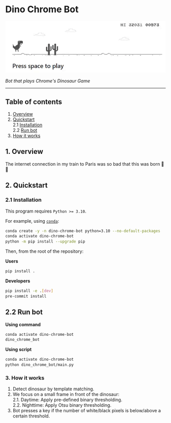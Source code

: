 # Dino Chrome Bot

![gameplay](./assets/gameplay.gif)


*Bot that plays Chrome's Dinosaur Game*
________________________________________________________

## Table of contents
1. [Overview](README.md#1-overview)  
2. [Quickstart](README.md#3-quickstart)  
    2.1 [Installation](README.md#2.1-installation)  
    2.2 [Run bot](README.md#2.2-run-bot)  
3. [How it works](README.md#3-how-it-works)  


## 1. Overview

The internet connection in my train to Paris was so bad that this was born 🦖😎

## 2. Quickstart

### 2.1 Installation

This program requires `Python >= 3.10`.

For example, using [`conda`](https://docs.anaconda.com/miniconda/install/):

```bash
conda create -y -n dino-chrome-bot python=3.10 --no-default-packages
conda activate dino-chrome-bot
python -m pip install --upgrade pip
```

Then, from the root of the repository:

**Users**

```bash
pip install .
```

**Developers**

```bash
pip install -e .[dev]
pre-commit install
```

## 2.2 Run bot

**Using command**

```bash
conda activate dino-chrome-bot
dino_chrome_bot
```

**Using script**

```bash
conda activate dino-chrome-bot
python dino_chrome_bot/main.py
```

### 3. How it works

1. Detect dinosaur by template matching.  
2. We focus on a small frame in front of the dinosaur:  
2.1. Daytime: Apply pre-defined binary thresholding.  
2.2. Nighttime: Apply Otsu binary thresholding.  
3. Bot presses a key if the number of white/black pixels is below/above a certain threshold.
